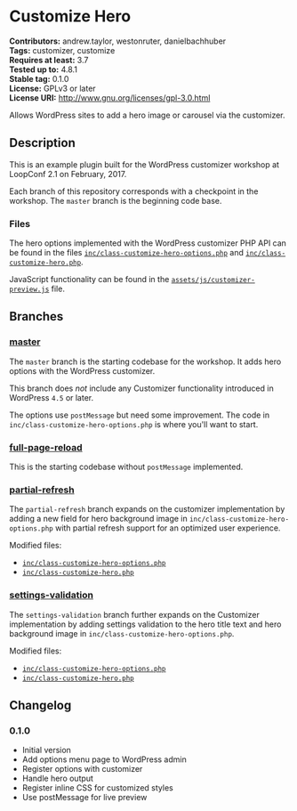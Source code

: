 # Customize Hero #
**Contributors:** andrew.taylor, westonruter, danielbachhuber  
**Tags:** customizer, customize  
**Requires at least:** 3.7  
**Tested up to:** 4.8.1  
**Stable tag:** 0.1.0  
**License:** GPLv3 or later  
**License URI:** http://www.gnu.org/licenses/gpl-3.0.html  

Allows WordPress sites to add a hero image or carousel via the customizer.

## Description ##

This is an example plugin built for the WordPress customizer workshop at LoopConf 2.1 on February, 2017.

Each branch of this repository corresponds with a checkpoint in the workshop. The `master` branch is the beginning code base.

### Files ###
The hero options implemented with the WordPress customizer PHP API can be found in the files [`inc/class-customize-hero-options.php`](https://github.com/ataylorme/customize-hero/blob/master/wp-content/plugins/customize-hero/inc/class-customize-hero-options.php) and [`inc/class-customize-hero.php`](https://github.com/ataylorme/customize-hero/blob/master/wp-content/plugins/customize-hero/inc/class-customize-hero.php).

JavaScript functionality can be found in the [`assets/js/customizer-preview.js`](https://github.com/ataylorme/customize-hero/blob/master/wp-content/plugins/customize-hero/assets/js/customizer-preview.js) file.

## Branches ##

### [master](https://github.com/ataylorme/customize-hero/tree/master) ###
The `master` branch is the starting codebase for the workshop. It adds hero options with the WordPress customizer.

This branch does _not_ include any Customizer functionality introduced in WordPress `4.5` or later.

The options use `postMessage` but need some improvement. The code in `inc/class-customize-hero-options.php` is where you'll want to start.

### [full-page-reload](https://github.com/ataylorme/customize-hero/tree/full-page-reload) ###
This is the starting codebase without `postMessage` implemented.

### [partial-refresh](https://github.com/ataylorme/customize-hero/tree/partial-refresh) ###
The `partial-refresh` branch expands on the customizer implementation by adding a new field for hero background image in `inc/class-customize-hero-options.php` with partial refresh support for an optimized user experience.
 
Modified files:

* [`inc/class-customize-hero-options.php`](https://github.com/ataylorme/customize-hero/blob/partial-refresh/wp-content/plugins/customize-hero/inc/class-customize-hero-options.php)
* [`inc/class-customize-hero.php`](https://github.com/ataylorme/customize-hero/blob/partial-refresh/wp-content/plugins/customize-hero/inc/class-customize-hero.php)
 
### [settings-validation](https://github.com/ataylorme/customize-hero/tree/settings-validation) ###
The `settings-validation` branch further expands on the Customizer implementation by adding settings validation to the hero title text and hero background image in `inc/class-customize-hero-options.php`.

Modified files:

* [`inc/class-customize-hero-options.php`](https://github.com/ataylorme/customize-hero/blob/partial-refresh/wp-content/plugins/customize-hero/inc/class-customize-hero-options.php)
* [`inc/class-customize-hero.php`](https://github.com/ataylorme/customize-hero/blob/partial-refresh/wp-content/plugins/customize-hero/inc/class-customize-hero.php)

## Changelog ##

### 0.1.0 ###
* Initial version
* Add options menu page to WordPress admin
* Register options with customizer
* Handle hero output
* Register inline CSS for customized styles
* Use postMessage for live preview
